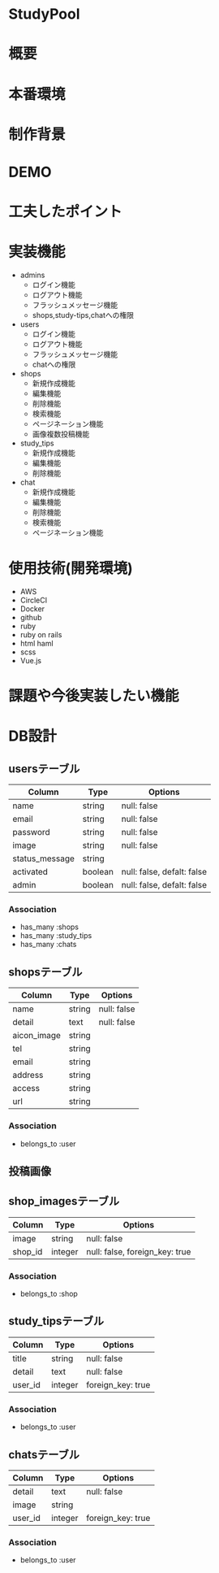 # StudyPool



# 概要




# 本番環境




# 制作背景




# DEMO




# 工夫したポイント




# 実装機能
- admins
   - ログイン機能
   - ログアウト機能
   - フラッシュメッセージ機能
   - shops,study-tips,chatへの権限
- users
   - ログイン機能
   - ログアウト機能
   - フラッシュメッセージ機能
   - chatへの権限
- shops
   - 新規作成機能
   - 編集機能
   - 削除機能
   - 検索機能
   - ページネーション機能
   - 画像複数投稿機能
- study_tips
   - 新規作成機能
   - 編集機能
   - 削除機能
- chat
   - 新規作成機能
   - 編集機能
   - 削除機能
   - 検索機能
   - ページネーション機能

# 使用技術(開発環境)
- AWS
- CircleCI
- Docker
- github
- ruby
- ruby on rails
- html haml
- scss
- Vue.js



# 課題や今後実装したい機能





# DB設計

## usersテーブル
|Column|Type|Options|
|------|----|-------|
|name|string|null: false|
|email|string|null: false|
|password|string|null: false|
|image|string|null: false|
|status_message|string||
|activated|boolean|null: false, defalt: false|
|admin|boolean|null: false, defalt: false|
### Association
- has_many :shops
- has_many :study_tips
- has_many :chats

## shopsテーブル
|Column|Type|Options|
|------|----|-------|
|name|string|null: false|
|detail|text|null: false|
|aicon_image|string||
|tel|string||
|email|string||
|address|string||
|access|string||
|url|string||
### Association
- belongs_to :user

## 投稿画像
## shop_imagesテーブル
|Column|Type|Options|
|------|----|-------|
|image|string|null: false|
|shop_id|integer|null: false, foreign_key: true|
### Association
- belongs_to :shop

## study_tipsテーブル
|Column|Type|Options|
|------|----|-------|
|title|string|null: false|
|detail|text|null: false|
|user_id|integer|foreign_key: true|
### Association
- belongs_to :user

## chatsテーブル
|Column|Type|Options|
|------|----|-------|
|detail|text|null: false|
|image|string||
|user_id|integer|foreign_key: true|
### Association
- belongs_to :user



